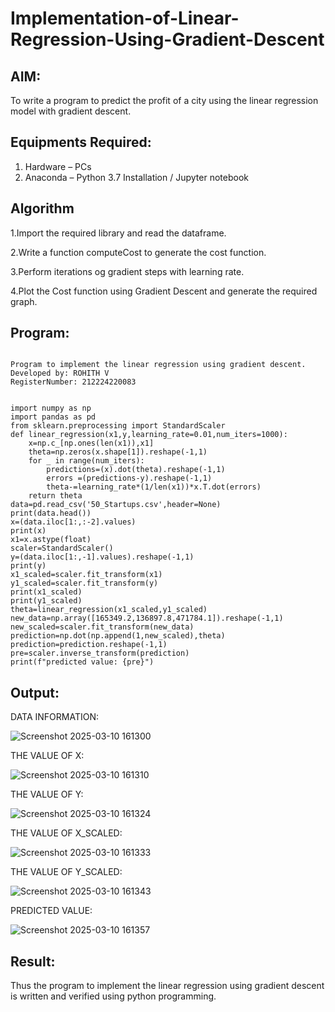 # Implementation-of-Linear-Regression-Using-Gradient-Descent

## AIM:
To write a program to predict the profit of a city using the linear regression model with gradient descent.

## Equipments Required:
1. Hardware – PCs
2. Anaconda – Python 3.7 Installation / Jupyter notebook

## Algorithm
1.Import the required library and read the dataframe.

2.Write a function computeCost to generate the cost function.

3.Perform iterations og gradient steps with learning rate.

4.Plot the Cost function using Gradient Descent and generate the required graph.
## Program:
```

Program to implement the linear regression using gradient descent.
Developed by: ROHITH V
RegisterNumber: 212224220083


```
```
import numpy as np
import pandas as pd
from sklearn.preprocessing import StandardScaler
def linear_regression(x1,y,learning_rate=0.01,num_iters=1000):
    x=np.c_[np.ones(len(x1)),x1]
    theta=np.zeros(x.shape[1]).reshape(-1,1)
    for _ in range(num_iters):
        predictions=(x).dot(theta).reshape(-1,1)
        errors =(predictions-y).reshape(-1,1)
        theta-=learning_rate*(1/len(x1))*x.T.dot(errors)
    return theta
data=pd.read_csv('50_Startups.csv',header=None)
print(data.head())
x=(data.iloc[1:,:-2].values)
print(x)
x1=x.astype(float)
scaler=StandardScaler()
y=(data.iloc[1:,-1].values).reshape(-1,1)
print(y)
x1_scaled=scaler.fit_transform(x1)
y1_scaled=scaler.fit_transform(y)
print(x1_scaled)
print(y1_scaled)
theta=linear_regression(x1_scaled,y1_scaled)
new_data=np.array([165349.2,136897.8,471784.1]).reshape(-1,1)
new_scaled=scaler.fit_transform(new_data)
prediction=np.dot(np.append(1,new_scaled),theta)
prediction=prediction.reshape(-1,1)
pre=scaler.inverse_transform(prediction)
print(f"predicted value: {pre}")

```

## Output:
DATA INFORMATION:


![Screenshot 2025-03-10 161300](https://github.com/user-attachments/assets/b32d40a7-39ff-4642-b629-8829a9c9ec5e)

THE VALUE OF X:


![Screenshot 2025-03-10 161310](https://github.com/user-attachments/assets/b066b2b6-2700-46e7-8b7d-9d7731bf6640)

THE VALUE OF Y:


![Screenshot 2025-03-10 161324](https://github.com/user-attachments/assets/c5d8fea7-d51a-4017-b9c8-d6c9521a748e)

THE VALUE OF X_SCALED:


![Screenshot 2025-03-10 161333](https://github.com/user-attachments/assets/8a7a3550-6056-4707-b3af-47d8a75c6e82)

THE VALUE OF Y_SCALED:


![Screenshot 2025-03-10 161343](https://github.com/user-attachments/assets/220eefd4-f19a-460c-97a9-70aaafa0a525)

PREDICTED VALUE:


![Screenshot 2025-03-10 161357](https://github.com/user-attachments/assets/701e616a-761f-4fdf-a0d5-d87c67144798)

## Result:
Thus the program to implement the linear regression using gradient descent is written and verified using python programming.
